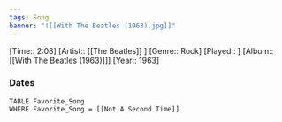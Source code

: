 ```yaml
---
tags: Song  
banner: "![[With The Beatles (1963).jpg]]"
---
```

[Time:: 2:08]
[Artist:: [[The Beatles]] ]
[Genre:: Rock]
[Played:: ]
[Album:: [[With The Beatles (1963)]]]
[Year:: 1963]
### Dates
````dataview
TABLE Favorite_Song
WHERE Favorite_Song = [[Not A Second Time]]
````